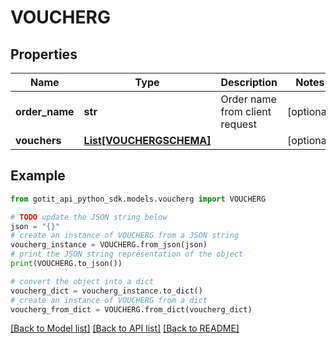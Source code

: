 # VOUCHERG


## Properties

Name | Type | Description | Notes
------------ | ------------- | ------------- | -------------
**order_name** | **str** | Order name from client request | [optional] 
**vouchers** | [**List[VOUCHERGSCHEMA]**](VOUCHERGSCHEMA.md) |  | [optional] 

## Example

```python
from gotit_api_python_sdk.models.voucherg import VOUCHERG

# TODO update the JSON string below
json = "{}"
# create an instance of VOUCHERG from a JSON string
voucherg_instance = VOUCHERG.from_json(json)
# print the JSON string representation of the object
print(VOUCHERG.to_json())

# convert the object into a dict
voucherg_dict = voucherg_instance.to_dict()
# create an instance of VOUCHERG from a dict
voucherg_from_dict = VOUCHERG.from_dict(voucherg_dict)
```
[[Back to Model list]](../README.md#documentation-for-models) [[Back to API list]](../README.md#documentation-for-api-endpoints) [[Back to README]](../README.md)


